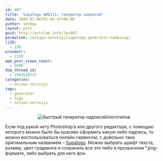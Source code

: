```yaml
---
id: 407
title: 'Supalogo &#8211; генератор надписей'
date: 2009-07-06T01:46:47+00:00
author: serEga
layout: post
guid: http://artslab.info/?p=407
permalink: /onlayn-servisyi/supalogo-generator-nadpisey/
ljID:
  - 238
prosmotr:
  - 1320
wpb_post_views_count:
  - 3496
dsq_thread_id:
  - 1563510727
categories:
  - onlayn-servisyi
tags:
  - generator
  - logo
  - onlayn-servisyi
---
```

<p style="text-align: center;">
  <img class="aligncenter" src="http://img34.imageshack.us/img34/3427/supalogo.jpg" alt="быстрый генератор надписей/логотипов" />
</p>

Если под рукой нету Photoshop&#8217;a или другого редактора, с помощью которого можно было бы красиво оформить какую либо надпись, то можно воспользоваться онлайн сервисом, с довольно таки оригинальным названием &#8211; <a href="http://supalogo.com/" target="_blank">Supalogo</a>. Можно выбрать шрифт текста, размер, цвет градиента и сохранить все это либо в прозрачном *.png-формате, либо выбрать для него фон.